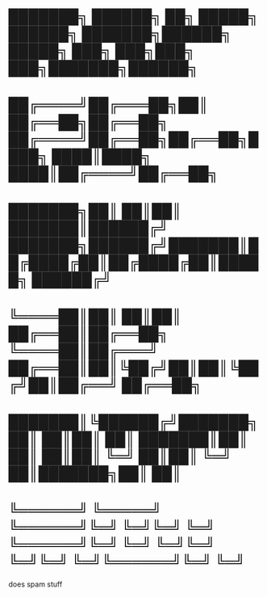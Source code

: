 # ███████╗ ██████╗ ██╗      █████╗ ██████╗     ███████╗██████╗  █████╗ ███╗   ███╗███╗   ███╗███████╗██████╗ 
# ██╔════╝██╔═══██╗██║     ██╔══██╗██╔══██╗    ██╔════╝██╔══██╗██╔══██╗████╗ ████║████╗ ████║██╔════╝██╔══██╗
# ███████╗██║   ██║██║     ███████║██████╔╝    ███████╗██████╔╝███████║██╔████╔██║██╔████╔██║█████╗  ██████╔╝
# ╚════██║██║   ██║██║     ██╔══██║██╔══██╗    ╚════██║██╔═══╝ ██╔══██║██║╚██╔╝██║██║╚██╔╝██║██╔══╝  ██╔══██╗
# ███████║╚██████╔╝███████╗██║  ██║██║  ██║    ███████║██║     ██║  ██║██║ ╚═╝ ██║██║ ╚═╝ ██║███████╗██║  ██║
# ╚══════╝ ╚═════╝ ╚══════╝╚═╝  ╚═╝╚═╝  ╚═╝    ╚══════╝╚═╝     ╚═╝  ╚═╝╚═╝     ╚═╝╚═╝     ╚═╝╚══════╝╚═╝  ╚═╝
does spam stuff
